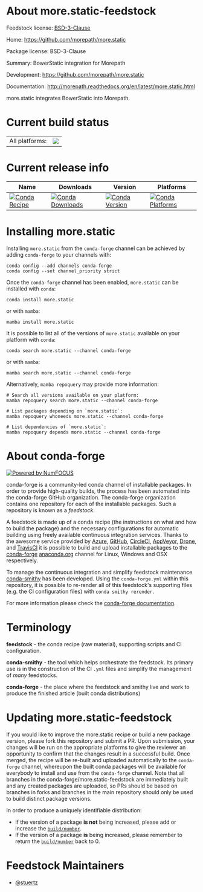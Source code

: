 About more.static-feedstock
===========================

Feedstock license: [BSD-3-Clause](https://github.com/conda-forge/more.static-feedstock/blob/main/LICENSE.txt)

Home: https://github.com/morepath/more.static

Package license: BSD-3-Clause

Summary: BowerStatic integration for Morepath

Development: https://github.com/morepath/more.static

Documentation: http://morepath.readthedocs.org/en/latest/more.static.html

more.static integrates BowerStatic into Morepath.


Current build status
====================


<table><tr><td>All platforms:</td>
    <td>
      <a href="https://dev.azure.com/conda-forge/feedstock-builds/_build/latest?definitionId=3129&branchName=main">
        <img src="https://dev.azure.com/conda-forge/feedstock-builds/_apis/build/status/more.static-feedstock?branchName=main">
      </a>
    </td>
  </tr>
</table>

Current release info
====================

| Name | Downloads | Version | Platforms |
| --- | --- | --- | --- |
| [![Conda Recipe](https://img.shields.io/badge/recipe-more.static-green.svg)](https://anaconda.org/conda-forge/more.static) | [![Conda Downloads](https://img.shields.io/conda/dn/conda-forge/more.static.svg)](https://anaconda.org/conda-forge/more.static) | [![Conda Version](https://img.shields.io/conda/vn/conda-forge/more.static.svg)](https://anaconda.org/conda-forge/more.static) | [![Conda Platforms](https://img.shields.io/conda/pn/conda-forge/more.static.svg)](https://anaconda.org/conda-forge/more.static) |

Installing more.static
======================

Installing `more.static` from the `conda-forge` channel can be achieved by adding `conda-forge` to your channels with:

```
conda config --add channels conda-forge
conda config --set channel_priority strict
```

Once the `conda-forge` channel has been enabled, `more.static` can be installed with `conda`:

```
conda install more.static
```

or with `mamba`:

```
mamba install more.static
```

It is possible to list all of the versions of `more.static` available on your platform with `conda`:

```
conda search more.static --channel conda-forge
```

or with `mamba`:

```
mamba search more.static --channel conda-forge
```

Alternatively, `mamba repoquery` may provide more information:

```
# Search all versions available on your platform:
mamba repoquery search more.static --channel conda-forge

# List packages depending on `more.static`:
mamba repoquery whoneeds more.static --channel conda-forge

# List dependencies of `more.static`:
mamba repoquery depends more.static --channel conda-forge
```


About conda-forge
=================

[![Powered by
NumFOCUS](https://img.shields.io/badge/powered%20by-NumFOCUS-orange.svg?style=flat&colorA=E1523D&colorB=007D8A)](https://numfocus.org)

conda-forge is a community-led conda channel of installable packages.
In order to provide high-quality builds, the process has been automated into the
conda-forge GitHub organization. The conda-forge organization contains one repository
for each of the installable packages. Such a repository is known as a *feedstock*.

A feedstock is made up of a conda recipe (the instructions on what and how to build
the package) and the necessary configurations for automatic building using freely
available continuous integration services. Thanks to the awesome service provided by
[Azure](https://azure.microsoft.com/en-us/services/devops/), [GitHub](https://github.com/),
[CircleCI](https://circleci.com/), [AppVeyor](https://www.appveyor.com/),
[Drone](https://cloud.drone.io/welcome), and [TravisCI](https://travis-ci.com/)
it is possible to build and upload installable packages to the
[conda-forge](https://anaconda.org/conda-forge) [anaconda.org](https://anaconda.org/)
channel for Linux, Windows and OSX respectively.

To manage the continuous integration and simplify feedstock maintenance
[conda-smithy](https://github.com/conda-forge/conda-smithy) has been developed.
Using the ``conda-forge.yml`` within this repository, it is possible to re-render all of
this feedstock's supporting files (e.g. the CI configuration files) with ``conda smithy rerender``.

For more information please check the [conda-forge documentation](https://conda-forge.org/docs/).

Terminology
===========

**feedstock** - the conda recipe (raw material), supporting scripts and CI configuration.

**conda-smithy** - the tool which helps orchestrate the feedstock.
                   Its primary use is in the construction of the CI ``.yml`` files
                   and simplify the management of *many* feedstocks.

**conda-forge** - the place where the feedstock and smithy live and work to
                  produce the finished article (built conda distributions)


Updating more.static-feedstock
==============================

If you would like to improve the more.static recipe or build a new
package version, please fork this repository and submit a PR. Upon submission,
your changes will be run on the appropriate platforms to give the reviewer an
opportunity to confirm that the changes result in a successful build. Once
merged, the recipe will be re-built and uploaded automatically to the
`conda-forge` channel, whereupon the built conda packages will be available for
everybody to install and use from the `conda-forge` channel.
Note that all branches in the conda-forge/more.static-feedstock are
immediately built and any created packages are uploaded, so PRs should be based
on branches in forks and branches in the main repository should only be used to
build distinct package versions.

In order to produce a uniquely identifiable distribution:
 * If the version of a package **is not** being increased, please add or increase
   the [``build/number``](https://docs.conda.io/projects/conda-build/en/latest/resources/define-metadata.html#build-number-and-string).
 * If the version of a package **is** being increased, please remember to return
   the [``build/number``](https://docs.conda.io/projects/conda-build/en/latest/resources/define-metadata.html#build-number-and-string)
   back to 0.

Feedstock Maintainers
=====================

* [@stuertz](https://github.com/stuertz/)

